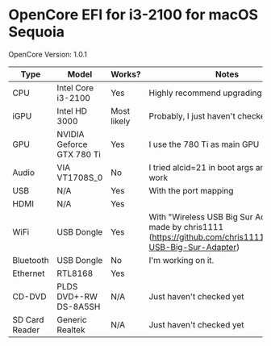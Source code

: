 # OpenCore EFI for i3-2100 for macOS Sequoia
OpenCore Version: 1.0.1

| Type | Model | Works? | Notes |
| --- | --- | --- | --- |
| CPU | Intel Core i3-2100 | Yes | Highly recommend upgrading the CPU.
| iGPU | Intel HD 3000 | Most likely | Probably, I just haven't checked yet |
| GPU | NVIDIA Geforce GTX 780 Ti | Yes | I use the 780 Ti as main GPU|
| Audio | VIA VT1708S_0 | No | I tried alcid=21 in boot args and it didn't work |
| USB | N/A | Yes | With the port mapping |
| HDMI | N/A | Yes |  |
| WiFi | USB Dongle | Yes | With "Wireless USB Big Sur Adapter" made by chris1111 (https://github.com/chris1111/Wireless-USB-Big-Sur-Adapter)|
| Bluetooth | USB Dongle | No | I'm working on it. |
| Ethernet | RTL8168 | Yes | |
| CD-DVD | PLDS DVD+-RW DS-8A5SH | N/A | Just haven't checked yet |
| SD Card Reader | Generic Realtek | N/A | Just haven't checked yet |
